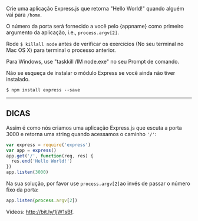 Crie uma aplicação Express.js que retorna "Hello World!" quando alguém vai para `/home`.

O número da porta será fornecido a você pelo {appname} como primeiro argumento da aplicação, i.e., `process.argv[2]`.

Rode `$ killall node`  antes de verificar os exercícios (No seu terminal no Mac OS X) para terminal o processo anterior.

Para Windows, use "taskkill /IM node.exe" no seu Prompt de comando.

Não se esqueça de instalar o módulo Express se você ainda não tiver instalado.

```
$ npm install express --save
```

-----------------------------

## DICAS

Assim é como nós criamos uma aplicação Express.js que escuta a porta 3000 e retorna uma string quando acessamos o caminho `'/'`:

```js
var express = require('express')
var app = express()
app.get('/', function(req, res) {
  res.end('Hello World!')
})
app.listen(3000)
```

Na sua solução, por favor use `process.argv[2]`ao invés de passar o número fixo da porta:

```js
app.listen(process.argv[2])
```

Videos: http://bit.ly/1jW1sBf.
